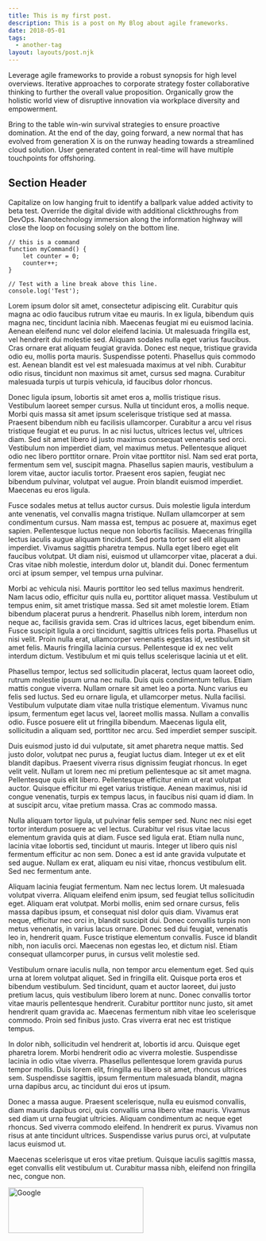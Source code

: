 ```yaml
---
title: This is my first post.
description: This is a post on My Blog about agile frameworks.
date: 2018-05-01
tags:
  - another-tag
layout: layouts/post.njk
---
```


Leverage agile frameworks to provide a robust synopsis for high level overviews. Iterative approaches to corporate strategy foster collaborative thinking to further the overall value proposition. Organically grow the holistic world view of disruptive innovation via workplace diversity and empowerment.

Bring to the table win-win survival strategies to ensure proactive domination. At the end of the day, going forward, a new normal that has evolved from generation X is on the runway heading towards a streamlined cloud solution. User generated content in real-time will have multiple touchpoints for offshoring.

## Section Header

Capitalize on low hanging fruit to identify a ballpark value added activity to beta test. Override the digital divide with additional clickthroughs from DevOps. Nanotechnology immersion along the information highway will close the loop on focusing solely on the bottom line.

```text/2-3
// this is a command
function myCommand() {
	let counter = 0;
	counter++;
}

// Test with a line break above this line.
console.log('Test');
```

Lorem ipsum dolor sit amet, consectetur adipiscing elit. Curabitur quis magna ac odio faucibus rutrum vitae eu mauris. In ex ligula, bibendum quis magna nec, tincidunt lacinia nibh. Maecenas feugiat mi eu euismod lacinia. Aenean eleifend nunc vel dolor eleifend lacinia. Ut malesuada fringilla est, vel hendrerit dui molestie sed. Aliquam sodales nulla eget varius faucibus. Cras ornare erat aliquam feugiat gravida. Donec est neque, tristique gravida odio eu, mollis porta mauris. Suspendisse potenti. Phasellus quis commodo est. Aenean blandit est vel est malesuada maximus at vel nibh. Curabitur odio risus, tincidunt non maximus sit amet, cursus sed magna. Curabitur malesuada turpis ut turpis vehicula, id faucibus dolor rhoncus.

Donec ligula ipsum, lobortis sit amet eros a, mollis tristique risus. Vestibulum laoreet semper cursus. Nulla ut tincidunt eros, a mollis neque. Morbi quis massa sit amet ipsum scelerisque tristique sed at massa. Praesent bibendum nibh eu facilisis ullamcorper. Curabitur a arcu vel risus tristique feugiat et eu purus. In ac nisi luctus, ultrices lectus vel, ultrices diam. Sed sit amet libero id justo maximus consequat venenatis sed orci. Vestibulum non imperdiet diam, vel maximus metus. Pellentesque aliquet odio nec libero porttitor ornare. Proin vitae porttitor nisl. Nam sed erat porta, fermentum sem vel, suscipit magna. Phasellus sapien mauris, vestibulum a lorem vitae, auctor iaculis tortor. Praesent eros sapien, feugiat nec bibendum pulvinar, volutpat vel augue. Proin blandit euismod imperdiet. Maecenas eu eros ligula.

Fusce sodales metus at tellus auctor cursus. Duis molestie ligula interdum ante venenatis, vel convallis magna tristique. Nullam ullamcorper at sem condimentum cursus. Nam massa est, tempus ac posuere at, maximus eget sapien. Pellentesque luctus neque non lobortis facilisis. Maecenas fringilla lectus iaculis augue aliquam tincidunt. Sed porta tortor sed elit aliquam imperdiet. Vivamus sagittis pharetra tempus. Nulla eget libero eget elit faucibus volutpat. Ut diam nisi, euismod ut ullamcorper vitae, placerat a dui. Cras vitae nibh molestie, interdum dolor ut, blandit dui. Donec fermentum orci at ipsum semper, vel tempus urna pulvinar.

Morbi ac vehicula nisi. Mauris porttitor leo sed tellus maximus hendrerit. Nam lacus odio, efficitur quis nulla eu, porttitor aliquet massa. Vestibulum ut tempus enim, sit amet tristique massa. Sed sit amet molestie lorem. Etiam bibendum placerat purus a hendrerit. Phasellus nibh lorem, interdum non neque ac, facilisis gravida sem. Cras id ultrices lacus, eget bibendum enim. Fusce suscipit ligula a orci tincidunt, sagittis ultrices felis porta. Phasellus ut nisi velit. Proin nulla erat, ullamcorper venenatis egestas id, vestibulum sit amet felis. Mauris fringilla lacinia cursus. Pellentesque id ex nec velit interdum dictum. Vestibulum et mi quis tellus scelerisque lacinia ut et elit.

Phasellus tempor, lectus sed sollicitudin placerat, lectus quam laoreet odio, rutrum molestie ipsum urna nec nulla. Duis quis condimentum tellus. Etiam mattis congue viverra. Nullam ornare sit amet leo a porta. Nunc varius eu felis sed luctus. Sed eu ornare ligula, et ullamcorper metus. Nulla facilisi. Vestibulum vulputate diam vitae nulla tristique elementum. Vivamus nunc ipsum, fermentum eget lacus vel, laoreet mollis massa. Nullam a convallis odio. Fusce posuere elit ut fringilla bibendum. Maecenas ligula elit, sollicitudin a aliquam sed, porttitor nec arcu. Sed imperdiet semper suscipit.

Duis euismod justo id dui vulputate, sit amet pharetra neque mattis. Sed justo dolor, volutpat nec purus a, feugiat luctus diam. Integer ut ex et elit blandit dapibus. Praesent viverra risus dignissim feugiat rhoncus. In eget velit velit. Nullam ut lorem nec mi pretium pellentesque ac sit amet magna. Pellentesque quis elit libero. Pellentesque efficitur enim ut erat volutpat auctor. Quisque efficitur mi eget varius tristique. Aenean maximus, nisi id congue venenatis, turpis ex tempus lacus, in faucibus nisi quam id diam. In at suscipit arcu, vitae pretium massa. Cras ac commodo massa.

Nulla aliquam tortor ligula, ut pulvinar felis semper sed. Nunc nec nisi eget tortor interdum posuere ac vel lectus. Curabitur vel risus vitae lacus elementum gravida quis at diam. Fusce sed ligula erat. Etiam nulla nunc, lacinia vitae lobortis sed, tincidunt ut mauris. Integer ut libero quis nisl fermentum efficitur ac non sem. Donec a est id ante gravida vulputate et sed augue. Nullam ex erat, aliquam eu nisi vitae, rhoncus vestibulum elit. Sed nec fermentum ante.

Aliquam lacinia feugiat fermentum. Nam nec lectus lorem. Ut malesuada volutpat viverra. Aliquam eleifend enim ipsum, sed feugiat tellus sollicitudin eget. Aliquam erat volutpat. Morbi mollis, enim sed ornare cursus, felis massa dapibus ipsum, et consequat nisl dolor quis diam. Vivamus erat neque, efficitur nec orci in, blandit suscipit dui. Donec convallis turpis non metus venenatis, in varius lacus ornare. Donec sed dui feugiat, venenatis leo in, hendrerit quam. Fusce tristique elementum convallis. Fusce id blandit nibh, non iaculis orci. Maecenas non egestas leo, et dictum nisl. Etiam consequat ullamcorper purus, in cursus velit molestie sed.

Vestibulum ornare iaculis nulla, non tempor arcu elementum eget. Sed quis urna at lorem volutpat aliquet. Sed in fringilla elit. Quisque porta eros et bibendum vestibulum. Sed tincidunt, quam et auctor laoreet, dui justo pretium lacus, quis vestibulum libero lorem at nunc. Donec convallis tortor vitae mauris pellentesque hendrerit. Curabitur porttitor nunc justo, sit amet hendrerit quam gravida ac. Maecenas fermentum nibh vitae leo scelerisque commodo. Proin sed finibus justo. Cras viverra erat nec est tristique tempus.

In dolor nibh, sollicitudin vel hendrerit at, lobortis id arcu. Quisque eget pharetra lorem. Morbi hendrerit odio ac viverra molestie. Suspendisse lacinia in odio vitae viverra. Phasellus pellentesque lorem gravida purus tempor mollis. Duis lorem elit, fringilla eu libero sit amet, rhoncus ultrices sem. Suspendisse sagittis, ipsum fermentum malesuada blandit, magna urna dapibus arcu, ac tincidunt dui eros ut ipsum.

Donec a massa augue. Praesent scelerisque, nulla eu euismod convallis, diam mauris dapibus orci, quis convallis urna libero vitae mauris. Vivamus sed diam ut urna feugiat ultricies. Aliquam condimentum ac neque eget rhoncus. Sed viverra commodo eleifend. In hendrerit ex purus. Vivamus non risus at ante tincidunt ultrices. Suspendisse varius purus orci, at vulputate lacus euismod ut.

Maecenas scelerisque ut eros vitae pretium. Quisque iaculis sagittis massa, eget convallis elit vestibulum ut. Curabitur massa nibh, eleifend non fringilla nec, congue non.

<img class="lnXdpd" alt="Google" height="92" src="/images/branding/googlelogo/2x/googlelogo_color_272x92dp.png" srcset="/images/branding/googlelogo/1x/googlelogo_color_272x92dp.png 1x, /images/branding/googlelogo/2x/googlelogo_color_272x92dp.png 2x" width="272" data-atf="1" data-frt="0">
